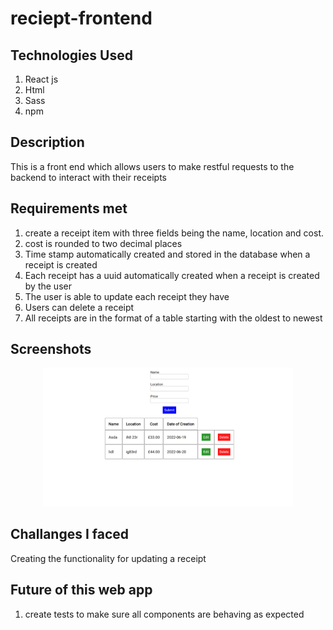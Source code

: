 # reciept-frontend

## Technologies Used

1. React js
2. Html
3. Sass
4. npm

## Description

This is a front end which allows users to make restful requests to the backend to interact with their receipts

## Requirements met

1. create a receipt item with three fields being the name, location and cost.
2. cost is rounded to two decimal places
3. Time stamp automatically created and stored in the database when a receipt is created
4. Each receipt has a uuid automatically created when a receipt is created by the user
5. The user is able to update each receipt they have
6. Users can delete a receipt
7. All receipts are in the format of a table starting with the oldest to newest

## Screenshots

<div align="center">
    <img src="./public/screenshot.png" width="400px"/>
</div>

## Challanges I faced

Creating the functionality for updating a receipt

## Future of this web app

1. create tests to make sure all components are behaving as expected
